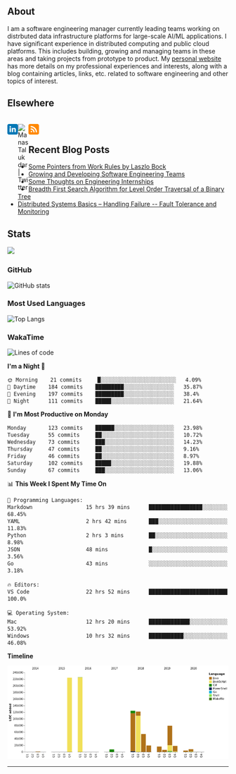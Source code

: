 ## About

I am a software engineering manager currently leading teams working on distrbuted data infrastructure platforms for large-scale AI/ML applications. I have significant experience in distributed computing and public cloud platforms. This includes building, growing and managing teams in these areas and taking projects from prototype to product. My [personal website](https://manastalukdar.github.io/) has more details on my professional experiences and interests, along with a blog containing articles, links, etc. related to software engineering and other topics of interest.

## Elsewhere

</br>

<a href="https://www.linkedin.com/in/manastalukdar" target="_blank">
  <img align="left" alt="Manas Talukdar | Linkedin" width="24px" src="https://raw.githubusercontent.com/edent/SuperTinyIcons/master/images/svg/linkedin.svg" />
</a>
<a href="https://www.twitter.com/manastalukdar" target="_blank">
  <img align="left" alt="Manas Talukdar | Twitter" width="24px" src="https://github.com/TheDudeThatCode/TheDudeThatCode/blob/master/Assets/Twitter.svg" />
</a>
<a href="https://manastalukdar.github.io/" target="_blank">
  <img align="left" alt="Manas Talukdar | Website" width="24px" src="https://github.com/edent/SuperTinyIcons/blob/master/images/svg/rss.svg" />
</a>

</br>

## Recent Blog Posts

<!-- BLOG:START -->
- [Some Pointers from Work Rules by Laszlo Bock](https://manastalukdar.github.io/blog/2020/01/25/work-rules-laszlo-bock-pointers/)
- [Growing and Developing Software Engineering Teams](https://manastalukdar.github.io/blog/2019/09/19/growing-developing-software-engineering-teams/)
- [Some Thoughts on Engineering Internships](https://manastalukdar.github.io/blog/2019/09/04/some-thoughts-on-engineering-internships/)
- [Breadth First Search Algorithm for Level Order Traversal of a Binary Tree](https://manastalukdar.github.io/blog/2019/08/29/breadth-first-search-binary-tree-level-order-traversal/)
- [Distributed Systems Basics – Handling Failure -- Fault Tolerance and Monitoring](https://manastalukdar.github.io/blog/2019/08/19/katemats-distributed-systems-fault-tolerance-monitoring/)
<!-- BLOG:END -->

## Stats

![](https://komarev.com/ghpvc/?username=manastalukdar)

### GitHub

![GitHub stats](https://github-readme-stats.vercel.app/api?username=manastalukdar&show_icons=true&hide_border=true&hide_rank=true&hide_title=true&icon_color=79ff97&text_color=cecac3&bg_color=4d4b4b)

### Most Used Languages

![Top Langs](https://github-readme-stats.vercel.app/api/top-langs/?username=manastalukdar&layout=compact&hide_border=true&hide_title=true&icon_color=79ff97&text_color=cecac3&bg_color=4d4b4b)

### WakaTime

<!--START_SECTION:waka-->
![Lines of code](https://img.shields.io/badge/From%20Hello%20World%20I%27ve%20Written-3.8%20million%20lines%20of%20code-blue)

**I'm a Night 🦉** 

```text
🌞 Morning    21 commits     █░░░░░░░░░░░░░░░░░░░░░░░░   4.09% 
🌆 Daytime    184 commits    █████████░░░░░░░░░░░░░░░░   35.87% 
🌃 Evening    197 commits    █████████░░░░░░░░░░░░░░░░   38.4% 
🌙 Night      111 commits    █████░░░░░░░░░░░░░░░░░░░░   21.64%

```
📅 **I'm Most Productive on Monday** 

```text
Monday       123 commits    ██████░░░░░░░░░░░░░░░░░░░   23.98% 
Tuesday      55 commits     ██░░░░░░░░░░░░░░░░░░░░░░░   10.72% 
Wednesday    73 commits     ███░░░░░░░░░░░░░░░░░░░░░░   14.23% 
Thursday     47 commits     ██░░░░░░░░░░░░░░░░░░░░░░░   9.16% 
Friday       46 commits     ██░░░░░░░░░░░░░░░░░░░░░░░   8.97% 
Saturday     102 commits    █████░░░░░░░░░░░░░░░░░░░░   19.88% 
Sunday       67 commits     ███░░░░░░░░░░░░░░░░░░░░░░   13.06%

```


📊 **This Week I Spent My Time On** 

```text
💬 Programming Languages: 
Markdown                 15 hrs 39 mins      █████████████████░░░░░░░░   68.45% 
YAML                     2 hrs 42 mins       ███░░░░░░░░░░░░░░░░░░░░░░   11.83% 
Python                   2 hrs 3 mins        ██░░░░░░░░░░░░░░░░░░░░░░░   8.98% 
JSON                     48 mins             █░░░░░░░░░░░░░░░░░░░░░░░░   3.56% 
Go                       43 mins             ░░░░░░░░░░░░░░░░░░░░░░░░░   3.18%

🔥 Editors: 
VS Code                  22 hrs 52 mins      █████████████████████████   100.0%

💻 Operating System: 
Mac                      12 hrs 20 mins      █████████████░░░░░░░░░░░░   53.92% 
Windows                  10 hrs 32 mins      ███████████░░░░░░░░░░░░░░   46.08%

```

**Timeline**

![Chart not found](https://github.com/manastalukdar/manastalukdar/blob/master/charts/bar_graph.png) 


<!--END_SECTION:waka-->

---

<!--

**manastalukdar/manastalukdar** is a ✨ _special_ ✨ repository because its `README.md` (this file) appears on your GitHub profile.

Here are some ideas to get you started:

- 🔭 I’m currently working on ...
- 🌱 I’m currently learning ...
- 👯 I’m looking to collaborate on ...
- 🤔 I’m looking for help with ...
- 💬 Ask me about ...
- 📫 How to reach me: ...
- 😄 Pronouns: ...
- ⚡ Fun fact: ...
-->

